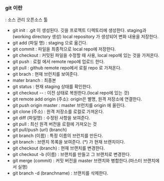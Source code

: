 ### git 이란

: 소스 관리 오픈소스 툴



- git init : .git 이 생성된다. 깃을 프로젝트 디렉토리에 생성한다. staging과 (working directory 생성) local repository 가 생성되어 변화 내용을 저장한다. 
- git add (파일 명) : staging 으로 옮긴다.
- git commit : 파일을 최종적으로 local repo에 저장한다. 
- git checkout : 커밋된 파일을 수정할 때 사용, local repo에 있는 것을 가져온다. 
- git push : 로컬 에서 remote repo에 업로드 한다.
- git pull : github remote repo에서 로컬 repo 로 가져온다.
- git brach : 현재 브런치를 보여준다.
- mater branch : 최종본 
- git status : 현재 staging 상태를 확인한다. 
- git checkout -- : 이전 상태로 복원한다.(local repo에 있는 것)
- git remote add origin (주소): origin은 별명, 원격 저장소에 연결한다. 
- git push origin master : master 브런치를 origin 에 올린다.
- git clone (주소) : 원격 저장소를 로컬로 가져온다.
- git diff (파일명) : 수정된 사항을 보여준다. 
- git pull :  최신 원격 버전을 로컬에 가져오는 것
- git pull/push (url) (branch)
- git branch (이름) : 특정 이름의 브런치를 만든다. 
- git branch : 브랜치 목록을 보여준다. (*) 가 현재 브랜치이다.
- git checkout (branch) : 현재 브랜치를 변경한다.
- git checkout -b (이름) : 브랜치를 만들고 그 브랜치로 변경한다.
- git merge (commit) : 커밋 버전을 master 브랜치와 병합한다.(마스터 브랜치에서 실행)
- git branch -d (branchname) : 브랜치를 삭제한다. 